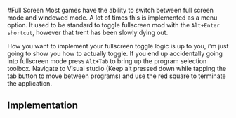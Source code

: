 #Full Screen
Most games have the ability to switch between full screen mode and windowed mode. A lot of times this is implemented as a menu option. It used to be standard to toggle fullscreen mod with the ```Alt+Enter shortcut```, however that trent has been slowly dying out. 

How you want to implement your fullscreen toggle logic is up to you, i'm just going to show you how to actually toggle. If you end up accidentally going into fullscreen mode press ```Alt+Tab``` to bring up the program selection toolbox. Navigate to Visual studio (Keep alt pressed down while tapping the tab button to move between programs) and use the red square to terminate the application.

## Implementation
